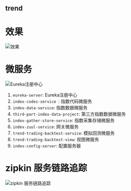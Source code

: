 trend
--------

# 效果

![效果](https://blog-bucket.yiidii.cn/java/trend-demo.png)

# 微服务

![Eureka注册中心](http://blog-bucket.yiidii.cn/java/services.png)

1. `eureka-server`:                     Eureka注册中心
2. `index-codes-service `:              指数代码微服务
3. `index-data-service`:                指数数据微服务
4. `third-part-index-data-project`:     第三方指数数据微服务
5. `index-gather-store-service`:        指数采集存储微服务
6. `index-zuul-service`:                网关微服务
7. `trend-trading-backtest-service`:    模拟回测微服务
8. `trend-trading-backtest-view`:       视图微服务
9. `index-config-server`:               配置服务器

# zipkin 服务链路追踪
![zipkin 服务链路追踪](https://blog-bucket.yiidii.cn/java/zipkin.png)



